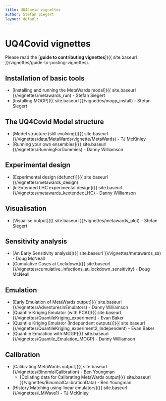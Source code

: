 ```yaml
---
title: UQ4Covid vignettes
author: Stefan Siegert
layout: default
---
```


# UQ4Covid vignettes

Please read the [**guide to contributing vignettes**]({{ site.baseurl }}/vignettes/guide-to-posting-vignettes).

## Installation of basic tools

- [Installing and running the MetaWards model]({{ site.baseurl }}/vignettes/metawards_run) - Stefan Siegert
- [Installing MOGP]({{ site.baseurl }}/vignettes/mogp_install) - Stefan Siegert

## The UQ4Covid Model structure

- [Model structure (still evolving)]({{ site.baseurl }}/vignettes/data/MetaWards/vignette/MetaWards) - TJ McKinley
- [Running your own ensembles]({{ site.baseurl }}/vignettes/RunningForDummies) - Danny Williamson

## Experimental design

- [Experimental design (defunct)]({{ site.baseurl }}/vignettes/metawards_design) 
- [k-Extended LHC experimental design]({{ site.baseurl }}/vignettes/metawards_kextendedLHC) - Danny Williamson


## Visualisation

- [Visualise output]({{ site.baseurl }}/vignettes/metawards_plot) - Stefan Siegert


## Sensitivity analysis

- [An Early Sensitivity analysis]({{ site.baseurl }}/vignettes/metawards_sa) - Doug McNeall
- [Cumulative Cases at Lockdown]({{ site.baseurl }}/vignettes/cumulative_infections_at_lockdown_sensitivity) - Doug McNeall


## Emulation

- [Early Emulation of MetaWards output]({{ site.baseurl }}/vignettes/AdventuresInEmulators) - Danny Williamson
- [Quantile Kriging Emulator (with PCA)]({{ site.baseurl }}/vignettes/QuantileKriging_experiment) - Evan Baker
- [Quantile Kriging Emulator (Independent outputs)]({{ site.baseurl }}/vignettes/QuantileKriging_experiment2_Independent) - Evan Baker
- [Quantile Emulation with MOGP]({{ site.baseurl }}/vignettes/Quantile_Emulation_MOGP) - Danny Williamson


## Calibration

- [Calibrating MetaWards output]({{ site.baseurl }}/vignettes/BinomialCalibration) - Ben Youngman
  - [Collating data for Calibrating MetaWards output]({{ site.baseurl }}/vignettes/BinomialCalibrationData) - Ben Youngman
- [History Matching using linear emulators]({{ site.baseurl }}/vignettes/LMWave1) - TJ McKinley







